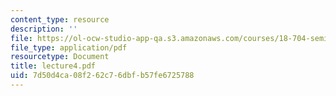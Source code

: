 ```yaml
---
content_type: resource
description: ''
file: https://ol-ocw-studio-app-qa.s3.amazonaws.com/courses/18-704-seminar-in-algebra-and-number-theory-rational-points-on-elliptic-curves-fall-2004/7d50d4ca08f262c76dbfb57fe6725788_lecture4.pdf
file_type: application/pdf
resourcetype: Document
title: lecture4.pdf
uid: 7d50d4ca-08f2-62c7-6dbf-b57fe6725788
---
```

